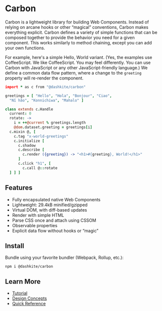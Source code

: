 # Carbon

Carbon is a lightweight library for building Web Components. Instead of relying on arcane hooks or other “magical” conventions, Carbon makes everything explicit. Carbon defines a variety of simple functions that can be composed together to provide the behavior you need for a given component. This works similarly to method chaining, except you can add your own functions.

For example, here's a simple Hello, World variant. (Yes, the examples use CoffeeScript. We like CoffeeScript. You may feel differently. You can use Carbon with JavaScript or any other JavaScript-friendly language.) We define a common data flow pattern, where a change to the `greeting` property will re-render the component.

```coffeescript
import * as c from "@dashkite/carbon"

greetings = [ "Hello", "Hola", "Bonjour", "Ciao",
  "Nǐ hǎo", "Konnichiwa", "Mahalo" ]

class extends c.Handle
  current: 0
  rotate: ->
    i = ++@current % greetings.length
    @dom.dataset.greeting = greetings[i]
  c.mixin @, [
    c.tag "x-world-greetings"
    c.initialize [
      c.shadow
      c.describe [
        c.render ({greeting}) -> "<h1>#{greeting}, World!</h1>"
      ]
      c.click "h1", [
        c.call @::rotate
  ] ] ]
```

## Features

- Fully encapsulated native Web Components
- Lightweight: 29.4kB minified/gzipped
- Virtual DOM, with diff-based updates
- Render with simple HTML
- Parse CSS once and attach using CSSOM
- Observable properties
- Explicit data flow without hooks or “magic”

## Install

Bundle using your favorite bundler (Webpack, Rollup, etc.):

```
npm i @dashkite/carbon
```

## Learn More

- [Tutorial](./tutorial.md)
- [Design Concepts](./design-concepts.md)
- [Quick Reference](quick-reference.md)
